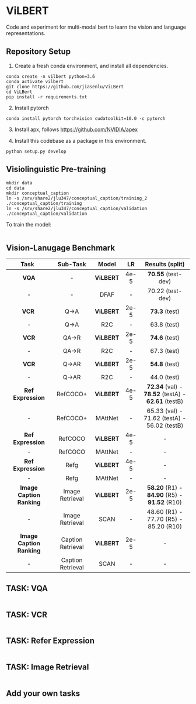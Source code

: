 # ViLBERT
Code and experiment for multi-modal bert to learn the vision and language representations. 

## Repository Setup

1. Create a fresh conda environment, and install all dependencies.

```text
conda create -n vilbert python=3.6
conda activate vilbert
git clone https://github.com/jiasenlu/ViLBert
cd ViLBert
pip install -r requirements.txt
```

2. Install pytorch
```
conda install pytorch torchvision cudatoolkit=10.0 -c pytorch
```

3. Install apx, follows https://github.com/NVIDIA/apex

4. Install this codebase as a package in this environment.
```text
python setup.py develop
```

## Visiolinguistic Pre-training

```
mkdir data
cd data
mkdir conceptual_caption
ln -s /srv/share2/jlu347/conceptual_caption/training_2 ./conceptual_caption/training
ln -s /srv/share2/jlu347/conceptual_caption/validation ./conceptual_caption/validation
```

To train the model: 

```

```

## Vision-Lanugage Benchmark

Task    | Sub-Task | Model | LR   | Results (split) 
:-------:|:------:|:---:|:------:|:--------------------------------------:
 **VQA** | - | **ViLBERT** | 4e-5 | **70.55** (test-dev) 
 - | - | DFAF | - |70.22 (test-dev) 
**VCR**   | Q->A | **ViLBERT** | 2e-5 | **73.3** (test) 
-|Q->A|R2C|-|63.8 (test)
**VCR** | QA->R | **ViLBERT** | 2e-5 | **74.6** (test) 
 - | QA->R | R2C | - | 67.3 (test) 
**VCR** | Q->AR | **ViLBERT** | 2e-5 |   **54.8** (test)    
 - | Q->AR | R2C | - | 44.0 (test) 
**Ref Expression** | RefCOCO+ | **ViLBERT** | 4e-5 | **72.34** (val) - **78.52** (testA) - **62.61** (testB) 
-|RefCOCO+|MAttNet|-|65.33 (val) - 71.62 (testA) - 56.02 (testB)
**Ref Expression**|RefCOCO|**ViLBERT**|4e-5|-
-|RefCOCO|MAttNet|-|-
**Ref Expression**|Refg|**ViLBERT**|4e-5|-
-|Refg|MAttNet|-|-
**Image Caption Ranking**|Image Retrieval|**ViLBERT**|2e-5|**58.20** (R1) - **84.90** (R5) - **91.52** (R10)
-|Image Retrieval|SCAN|-|48.60 (R1) - 77.70 (R5) - 85.20 (R10)
**Image Caption Ranking**|Caption Retrieval|**ViLBERT**|2e-5|-
-|Caption Retrieval|SCAN|-|-


## TASK: VQA 

```

```

## TASK: VCR
```

```

## TASK: Refer Expression
```

```

## TASK: Image Retrieval
```

```

## Add your own tasks
```

```


